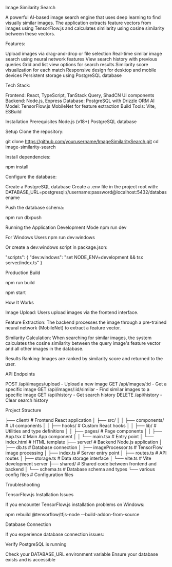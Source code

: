 Image Similarity Search

A powerful AI-based image search engine that uses deep learning to find visually similar images. The application extracts feature vectors from images using TensorFlow.js and calculates similarity using cosine similarity between these vectors.

Features:

Upload images via drag-and-drop or file selection
Real-time similar image search using neural network features
View search history with previous queries
Grid and list view options for search results
Similarity score visualization for each match
Responsive design for desktop and mobile devices
Persistent storage using PostgreSQL database

Tech Stack:

Frontend: React, TypeScript, TanStack Query, ShadCN UI components
Backend: Node.js, Express
Database: PostgreSQL with Drizzle ORM
AI Model: TensorFlow.js MobileNet for feature extraction
Build Tools: Vite, ESBuild

Installation
Prerequisites
Node.js (v18+)
PostgreSQL database

Setup
Clone the repository:

git clone https://github.com/yourusername/ImageSimilaritySearch.git
cd image-similarity-search

Install dependencies:

npm install

Configure the database:

Create a PostgreSQL database
Create a .env file in the project root with:
DATABASE_URL=postgresql://username:password@localhost:5432/databasename

Push the database schema:

npm run db:push

Running the Application
Development Mode
npm run dev

For Windows Users
npm run dev:windows

Or create a dev:windows script in package.json:


"scripts": {
  "dev:windows": "set NODE_ENV=development && tsx server/index.ts"
}

Production Build

npm run build

npm start

How It Works

Image Upload: Users upload images via the frontend interface.

Feature Extraction: The backend processes the image through a pre-trained neural network (MobileNet) to extract a feature vector.

Similarity Calculation: When searching for similar images, the system calculates the cosine similarity between the query image's feature vector and all other images in the database.

Results Ranking: Images are ranked by similarity score and returned to the user.

API Endpoints

POST /api/images/upload - Upload a new image
GET /api/images/:id - Get a specific image
GET /api/images/:id/similar - Find similar images to a specific image
GET /api/history - Get search history
DELETE /api/history - Clear search history

Project Structure

├── client/                # Frontend React application
│   ├── src/
│   │   ├── components/    # UI components
│   │   ├── hooks/         # Custom React hooks
│   │   ├── lib/           # Utilities and type definitions
│   │   ├── pages/         # Page components
│   │   ├── App.tsx        # Main App component
│   │   └── main.tsx       # Entry point
│   └── index.html         # HTML template
├── server/                # Backend Node.js application
│   ├── db.ts              # Database connection
│   ├── imageProcessor.ts  # TensorFlow image processing
│   ├── index.ts           # Server entry point
│   ├── routes.ts          # API routes
│   ├── storage.ts         # Data storage interface
│   └── vite.ts            # Vite development server
├── shared/                # Shared code between frontend and backend
│   └── schema.ts          # Database schema and types
└── various config files   # Configuration files

Troubleshooting

TensorFlow.js Installation Issues

If you encounter TensorFlow.js installation problems on Windows:

npm rebuild @tensorflow/tfjs-node --build-addon-from-source

Database Connection

If you experience database connection issues:

Verify PostgreSQL is running

Check your DATABASE_URL environment variable
Ensure your database exists and is accessible
